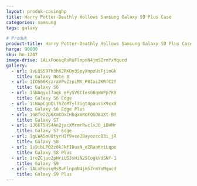 ```yaml
---
layout: produk-casinghp
title: Harry Potter-Deathly Hollows Samsung Galaxy S9 Plus Case
categories: samsung
tags: galaxy

# Produk
product-title: Harry Potter-Deathly Hollows Samsung Galaxy S9 Plus Case
harga: 90000
sku: hn-1247
image-drive: 1ALxFoosqRsRuFlnpnN4jmSZrmYxMqucd
gallery:
  - url: 1vLQS597h3hX2RKOy3SpyXnpzUsFjioGk
    title: Galaxy Note 8
  - url: 1IOS66KszraVPvZzpiMX_P0Iai2KRfC2f
    title: Galaxy S6
  - url: 15NAqyxI7aqk_mFySV8CIesG6qmWPp7K8
    title: Galaxy S6 Edge
  - url: 1LNApCgOQiThZoMTyl3igt4pausiX9cx0
    title: Galaxy S6 Edge Plus
  - url: 1G8fe2Zp6XmtDxCHkqxmROFQGO8aXt-BY
    title: Galaxy S7
  - url: 1J66T5HS4An2jacXMrmrRwclxJO_iDHMr
    title: Galaxy S7 Edge
  - url: 1gLWA5mU8tyrHIf9vce2BayozccB3i_jR
    title: Galaxy S8
  - url: 1s9ibLPQ2z0kJkfIDuaN_eZRaaKniLqpo
    title: Galaxy S8 Plus
  - url: 1reZCjue2pHriUSJsHiN2SCogkVdSNf-1
    title: Galaxy S9
  - url: 1ALxFoosqRsRuFlnpnN4jmSZrmYxMqucd
    title: Galaxy S9 Plus
---
```

